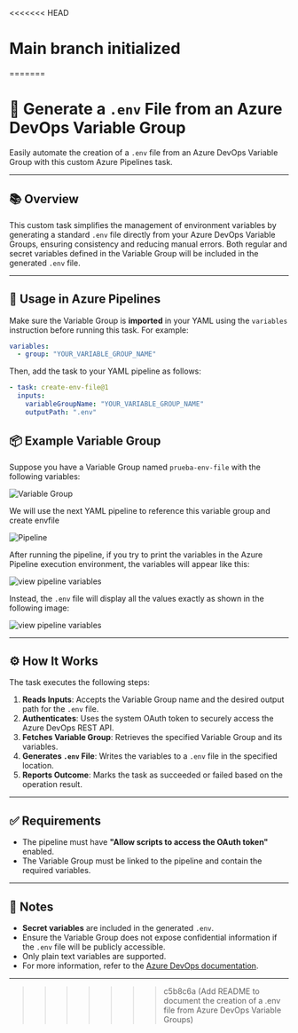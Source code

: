 <<<<<<< HEAD
# Main branch initialized
=======
# 🚀 Generate a `.env` File from an Azure DevOps Variable Group

Easily automate the creation of a `.env` file from an Azure DevOps Variable Group with this custom Azure Pipelines task.

---

## 📚 Overview

This custom task simplifies the management of environment variables by generating a standard `.env` file directly from your Azure DevOps Variable Groups, ensuring consistency and reducing manual errors. Both regular and secret variables defined in the Variable Group will be included in the generated `.env` file.

---

## 🚀 Usage in Azure Pipelines

Make sure the Variable Group is **imported** in your YAML using the `variables` instruction before running this task. For example:

```yaml
variables:
  - group: "YOUR_VARIABLE_GROUP_NAME"
```

Then, add the task to your YAML pipeline as follows:

```yaml
- task: create-env-file@1
  inputs:
    variableGroupName: "YOUR_VARIABLE_GROUP_NAME"
    outputPath: ".env"
```

## 📦 Example Variable Group

Suppose you have a Variable Group named `prueba-env-file` with the following variables:

![Variable Group](https://i.imgur.com/xZTHWX7.png)

We will use the next YAML pipeline to reference this variable group and create envfile

![Pipeline](https://i.imgur.com/eKaVATi.png)

After running the pipeline, if you try to print the variables in the Azure Pipeline execution environment, the variables will appear like this:

![view pipeline variables](https://i.imgur.com/mdgNRp0.png)

Instead, the `.env` file will display all the values exactly as shown in the following image:

![view pipeline variables](https://i.imgur.com/UT12ZB1.png)

---

## ⚙️ How It Works

The task executes the following steps:

1. **Reads Inputs**: Accepts the Variable Group name and the desired output path for the `.env` file.
2. **Authenticates**: Uses the system OAuth token to securely access the Azure DevOps REST API.
3. **Fetches Variable Group**: Retrieves the specified Variable Group and its variables.
4. **Generates `.env` File**: Writes the variables to a `.env` file in the specified location.
5. **Reports Outcome**: Marks the task as succeeded or failed based on the operation result.

---

## ✅ Requirements

- The pipeline must have **"Allow scripts to access the OAuth token"** enabled.
- The Variable Group must be linked to the pipeline and contain the required variables.

---

## 📝 Notes

- **Secret variables** are included in the generated `.env`.
- Ensure the Variable Group does not expose confidential information if the `.env` file will be publicly accessible.
- Only plain text variables are supported.
- For more information, refer to the [Azure DevOps documentation](https://learn.microsoft.com/en-us/azure/devops/pipelines/library/variable-groups).

---
>>>>>>> c5b8c6a (Add README to document the creation of a .env file from Azure DevOps Variable Groups)

